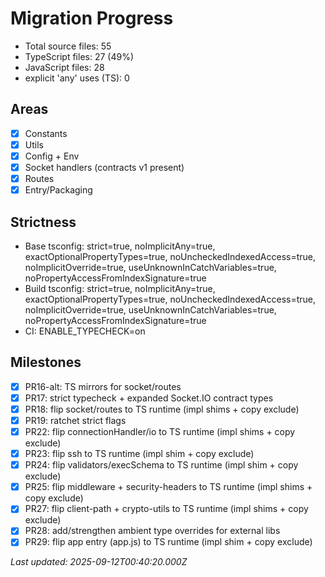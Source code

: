 # Migration Progress

- Total source files: 55
- TypeScript files: 27 (49%)
- JavaScript files: 28
- explicit 'any' uses (TS): 0

## Areas
- [x] Constants
- [x] Utils
- [x] Config + Env
- [x] Socket handlers (contracts v1 present)
- [x] Routes
- [x] Entry/Packaging

## Strictness
- Base tsconfig: strict=true, noImplicitAny=true, exactOptionalPropertyTypes=true, noUncheckedIndexedAccess=true, noImplicitOverride=true, useUnknownInCatchVariables=true, noPropertyAccessFromIndexSignature=true
- Build tsconfig: strict=true, noImplicitAny=true, exactOptionalPropertyTypes=true, noUncheckedIndexedAccess=true, noImplicitOverride=true, useUnknownInCatchVariables=true, noPropertyAccessFromIndexSignature=true
- CI: ENABLE_TYPECHECK=on

## Milestones
- [x] PR16-alt: TS mirrors for socket/routes
- [x] PR17: strict typecheck + expanded Socket.IO contract types
- [x] PR18: flip socket/routes to TS runtime (impl shims + copy exclude)
- [x] PR19: ratchet strict flags
- [x] PR22: flip connectionHandler/io to TS runtime (impl shims + copy exclude)
- [x] PR23: flip ssh to TS runtime (impl shim + copy exclude)
- [x] PR24: flip validators/execSchema to TS runtime (impl shim + copy exclude)
- [x] PR25: flip middleware + security-headers to TS runtime (impl shims + copy exclude)
- [x] PR27: flip client-path + crypto-utils to TS runtime (impl shims + copy exclude)
- [x] PR28: add/strengthen ambient type overrides for external libs
- [x] PR29: flip app entry (app.js) to TS runtime (impl shim + copy exclude)

_Last updated: 2025-09-12T00:40:20.000Z_
